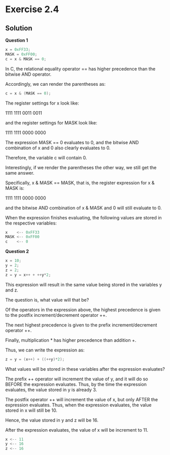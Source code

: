 Exercise 2.4
============ 

Solution
-------- 

**Question 1**

```c
x = 0xFF33;
MASK = 0xFF00;
c = x & MASK == 0;
```

In C, the relational equality operator == has higher precedence than the bitwise AND operator. 

Accordingly, we can render the parentheses as:

```c
c = x & (MASK == 0);
```

The register settings for x look like:

1111 1111 0011 0011

and the register settings for MASK look like:

1111 1111 0000 0000 

The expression MASK == 0 evaluates to 0, and the bitwise AND combination of x and 0 also clearly evaluates to 0.

Therefore, the variable c will contain 0.

Interestingly, if we render the parentheses the other way, we still get the same answer.

Specifically, x & MASK == MASK, that is, the register expression for x & MASK is:

1111 1111 0000 0000

and the bitwise AND combination of x & MASK and 0 will still evaluate to 0.

When the expression finishes evaluating, the following values are stored in the respective variables:

```c
x    <-- 0xFF33
MASK <-- 0xFF00
c    <-- 0
```

**Question 2**

```c
x = 10;
y = 2;
z = 2;
z = y = x++ + ++y*2;
```

This expression will result in the same value being stored in the variables y and z.

The question is, what value will that be? 

Of the operators in the expression above, the highest precedence is given to the postfix increment/decrement operator ++.

The next highest precedence is given to the prefix increment/decrement operator ++.

Finally, multiplication * has higher precedence than addition +.

Thus, we can write the expression as:

```c
z = y = (x++) + ((++y)*2);
```

What values will be stored in these variables after the expression evaluates?

The prefix ++ operator will increment the value of y, and it will do so BEFORE the expression evaluates. Thus, by the time the expression evaluates, the value stored in y is already 3.

The postfix operator ++ will increment the value of x, but only AFTER the expression evaluates. Thus, when the expression evaluates, the value stored in x will still be 10.

Hence, the value stored in y and z will be 16.

After the expression evaluates, the value of x will be increment to 11.

```c
x <-- 11
y <-- 16
z <-- 16
```
